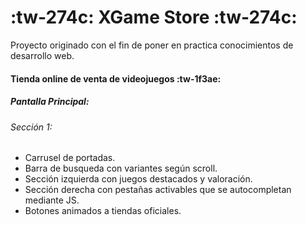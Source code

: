# :tw-274c: XGame Store :tw-274c:
Proyecto originado con el fin de poner en practica conocimientos de desarrollo web.

#### Tienda online de venta de videojuegos :tw-1f3ae:
##### *Pantalla Principal:*
###### Sección 1:
- Carrusel de portadas.
- Barra de busqueda con variantes según scroll.
- Sección izquierda con juegos destacados y valoración.
- Sección derecha con pestañas activables que se autocompletan mediante JS.
- Botones animados a tiendas oficiales.
